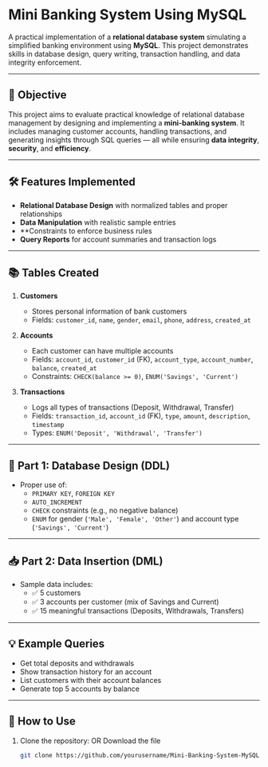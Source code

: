 #  Mini Banking System Using MySQL

A practical implementation of a **relational database system** simulating a simplified banking environment using **MySQL**. This project demonstrates skills in database design, query writing, transaction handling, and data integrity enforcement.

---

## 🎯 Objective

This project aims to evaluate practical knowledge of relational database management by designing and implementing a **mini-banking system**. It includes managing customer accounts, handling transactions, and generating insights through SQL queries — all while ensuring **data integrity**, **security**, and **efficiency**.

---

## 🛠️ Features Implemented

- **Relational Database Design** with normalized tables and proper relationships  
- **Data Manipulation** with realistic sample entries  
- **Constraints  to enforce business rules  
- **Query Reports** for account summaries and transaction logs  

---

## 📚 Tables Created

1. **Customers**
   - Stores personal information of bank customers
   - Fields: `customer_id`, `name`, `gender`, `email`, `phone`, `address`, `created_at`

2. **Accounts**
   - Each customer can have multiple accounts
   - Fields: `account_id`, `customer_id` (FK), `account_type`, `account_number`, `balance`, `created_at`
   - Constraints: `CHECK(balance >= 0)`, `ENUM('Savings', 'Current')`

3. **Transactions**
   - Logs all types of transactions (Deposit, Withdrawal, Transfer)
   - Fields: `transaction_id`, `account_id` (FK), `type`, `amount`, `description`, `timestamp`
   - Types: `ENUM('Deposit', 'Withdrawal', 'Transfer')`

---

## 🧾 Part 1: Database Design (DDL)

- Proper use of:
  - `PRIMARY KEY`, `FOREIGN KEY`
  - `AUTO_INCREMENT`
  - `CHECK` constraints (e.g., no negative balance)
  - `ENUM` for gender (`'Male', 'Female', 'Other'`) and account type (`'Savings', 'Current'`)

---

## 📥 Part 2: Data Insertion (DML)

- Sample data includes:
  - ✅ 5 customers
  - ✅ 3 accounts per customer (mix of Savings and Current)
  - ✅ 15 meaningful transactions (Deposits, Withdrawals, Transfers)

---

## 💡 Example Queries

- Get total deposits and withdrawals
- Show transaction history for an account
- List customers with their account balances
- Generate top 5 accounts by balance


---

## 🧪 How to Use

1. Clone the repository: OR Download the file 
   ```bash
   git clone https://github.com/yourusername/Mini-Banking-System-MySQL.git 
